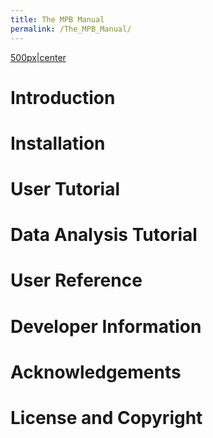 ```yaml
---
title: The MPB Manual
permalink: /The_MPB_Manual/
---
```


[500px|center](/Image:Mpb-logo.jpg "wikilink")

Introduction
============

Installation
============

User Tutorial
=============

Data Analysis Tutorial
======================

User Reference
==============

Developer Information
=====================

Acknowledgements
================

License and Copyright
=====================